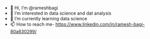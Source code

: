 - 👋 Hi, I’m @rameshbagi
- 👀 I’m interested in data science and dat analysis
- 🌱 I’m currently learning  data science  
- 📫 How to reach me- https://www.linkedin.com/in/ramesh-bagi-80a630299/

<!---
rameshbagi/rameshbagi is a ✨ special ✨ repository because its `README.md` (this file) appears on your GitHub profile.
You can click the Preview link to take a look at your changes.
--->
